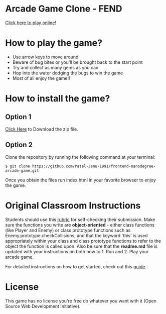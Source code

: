 Arcade Game Clone - FEND
===============================

[Click here to play online!](https://patel-jenu-1991.github.io/frontend-nanodegree-arcade-game/index.html)

# How to play the game?

* Use arrow keys to move around
* Beware of bug bites or you'll be brought back to the start point
* Try and collect as many gems as you can
* Hop into the water dodging the bugs to win the game
* Most of all enjoy the game!!

# How to install the game?

## Option 1
[Click Here](https://github.com/Patel-Jenu-1991/frontend-nanodegree-arcade-game/archive/master.zip) to Download the zip file.

## Option 2
Clone the repository by running the following command at your terminal:
```
$ git clone https://github.com/Patel-Jenu-1991/frontend-nanodegree-arcade-game.git
```

Once you obtain the files run index.html in your favorite browser to enjoy the game.

# Original Classroom Instructions
Students should use this [rubric](https://review.udacity.com/#!/projects/2696458597/rubric) for self-checking their submission. Make sure the functions you write are **object-oriented** - either class functions (like Player and Enemy) or class prototype functions such as Enemy.prototype.checkCollisions, and that the keyword 'this' is used appropriately within your class and class prototype functions to refer to the object the function is called upon. Also be sure that the **readme.md** file is updated with your instructions on both how to 1. Run and 2. Play your arcade game.

For detailed instructions on how to get started, check out this [guide](https://docs.google.com/document/d/1v01aScPjSWCCWQLIpFqvg3-vXLH2e8_SZQKC8jNO0Dc/pub?embedded=true).

# License
This game has no license you're free do whatever you want with it (Open Source Web Development Initiative).
